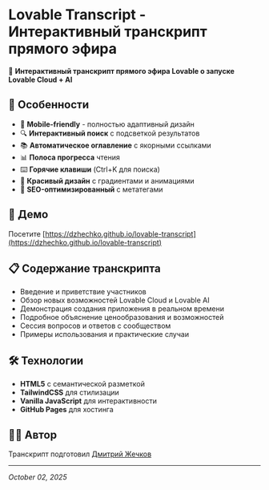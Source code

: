 # Lovable Transcript - Интерактивный транскрипт прямого эфира

🎥 **Интерактивный транскрипт прямого эфира Lovable о запуске Lovable Cloud + AI**

## 🌟 Особенности

- 📱 **Mobile-friendly** - полностью адаптивный дизайн
- 🔍 **Интерактивный поиск** с подсветкой результатов
- 📚 **Автоматическое оглавление** с якорными ссылками
- 📊 **Полоса прогресса** чтения
- ⌨️ **Горячие клавиши** (Ctrl+K для поиска)
- 🎨 **Красивый дизайн** с градиентами и анимациями
- 🔗 **SEO-оптимизированный** с метатегами

## 🚀 Демо

Посетите [https://dzhechko.github.io/lovable-transcript](https://dzhechko.github.io/lovable-transcript)

## 📋 Содержание транскрипта

- Введение и приветствие участников
- Обзор новых возможностей Lovable Cloud и Lovable AI
- Демонстрация создания приложения в реальном времени
- Подробное объяснение ценообразования и возможностей
- Сессия вопросов и ответов с сообществом
- Примеры использования и практические случаи

## 🛠️ Технологии

- **HTML5** с семантической разметкой
- **TailwindCSS** для стилизации
- **Vanilla JavaScript** для интерактивности
- **GitHub Pages** для хостинга

## 👨‍💻 Автор

Транскрипт подготовил [Дмитрий Жечков](https://t.me/llm_notes)

---

*October 02, 2025*
